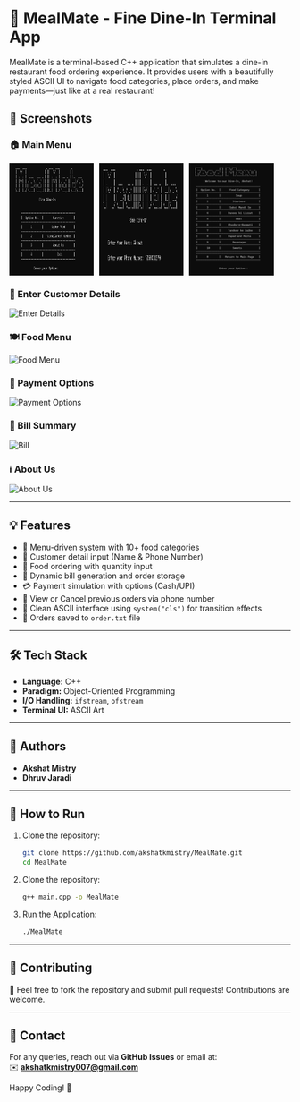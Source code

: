 # 🥘 MealMate - Fine Dine-In Terminal App

MealMate is a terminal-based C++ application that simulates a dine-in restaurant food ordering experience. It provides users with a beautifully styled ASCII UI to navigate food categories, place orders, and make payments—just like at a real restaurant!

## 📸 Screenshots

### 🏠 Main Menu
<div style="display: flex; flex-wrap: wrap; gap: 10px;">
  <img src="screenshots/HomePage.png" alt="Home Page" style="width: 30%;">
  <img src="screenshots/details.png" alt="Customer Details" style="width: 30%;">
  <img src="screenshots/foodMenu.png" alt="Food Menu" style="width: 30%;">
</div>

### 👤 Enter Customer Details
![Enter Details](./screenshots/Screenshot%202023-07-03%20112929.png)

### 🍽️ Food Menu
![Food Menu](./screenshots/Screenshot%202023-07-03%20113024.png)

### 💸 Payment Options
![Payment Options](./screenshots/Screenshot%202023-07-03%20113146.png)

### 🧾 Bill Summary
![Bill](./screenshots/Screenshot%202023-07-03%20113206.png)

### ℹ️ About Us
![About Us](./screenshots/Screenshot%202023-07-03%20113313.png)

---

## 💡 Features

- 🍲 Menu-driven system with 10+ food categories
- 👤 Customer detail input (Name & Phone Number)
- 🛒 Food ordering with quantity input
- 🧾 Dynamic bill generation and order storage
- 💳 Payment simulation with options (Cash/UPI)
- 🔁 View or Cancel previous orders via phone number
- 🤝 Clean ASCII interface using `system("cls")` for transition effects
- 📄 Orders saved to `order.txt` file

---

## 🛠️ Tech Stack

- **Language:** C++
- **Paradigm:** Object-Oriented Programming
- **I/O Handling:** `ifstream`, `ofstream`
- **Terminal UI:** ASCII Art

---

## 🧠 Authors

- **Akshat Mistry**
- **Dhruv Jaradi**

---

## 🏁 How to Run

1. Clone the repository:
   ```bash
   git clone https://github.com/akshatkmistry/MealMate.git
   cd MealMate
   ```

2. Clone the repository:
   ```bash
   g++ main.cpp -o MealMate
   ```

3. Run the Application:
   ```bash
   ./MealMate
   ```

---

## 🤝 Contributing
🚀 Feel free to fork the repository and submit pull requests! Contributions are welcome.  

---
## 📧 Contact
For any queries, reach out via **GitHub Issues** or email at:  
✉️ **akshatkmistry007@gmail.com**  

Happy Coding! 🎉
